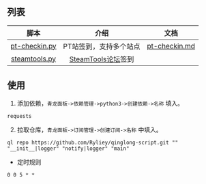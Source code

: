 ## 列表

|                             脚本                             |                       介绍                       |                             文档                             |
| :----------------------------------------------------------: | :----------------------------------------------: | :----------------------------------------------------------: |
| [pt-checkin.py](https://github.com/Ryliey/qinglong-script/blob/main/qinglong_script/pt-checkin.py) |              PT站签到，支持多个站点              | [pt-checkin.md](https://github.com/Ryliey/qinglong-script/blob/main/docs/pt-checkin.md) |
| [steamtools.py](https://github.com/Ryliey/qinglong-script/blob/main/qinglong_script/steamtools.py) | [SteamTools论坛](https://bbs.steamtools.net)签到 |                                                              |



## 使用

1. 添加依赖，`青龙面板->依赖管理->python3->创建依赖->名称` 填入。

```
requests
```

2. 拉取仓库，`青龙面板->订阅管理->创建订阅->名称` 中填入。

```
ql repo https://github.com/Ryliey/qinglong-script.git "" "__init__|logger" "notify|logger" "main"
```

- 定时规则

```
0 0 5 * *
```
